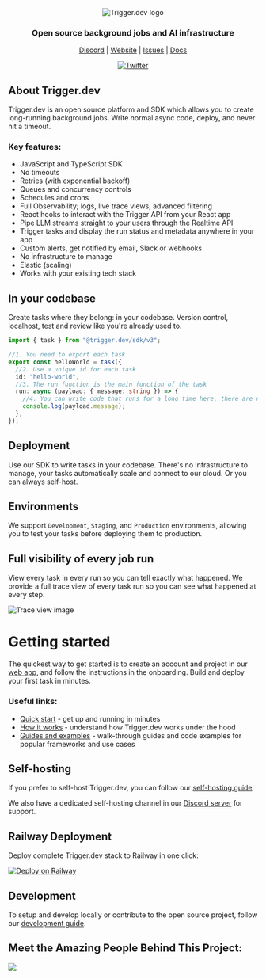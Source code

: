 <div align="center">
<picture>
  <source media="(prefers-color-scheme: dark)" srcset="https://imagedelivery.net/3TbraffuDZ4aEf8KWOmI_w/a45d1fa2-0ae8-4a39-4409-f4f934bfae00/public">
  <source media="(prefers-color-scheme: light)" srcset="https://imagedelivery.net/3TbraffuDZ4aEf8KWOmI_w/3f5ad4c1-c4c8-4277-b622-290e7f37bd00/public">
  <img alt="Trigger.dev logo" src="https://imagedelivery.net/3TbraffuDZ4aEf8KWOmI_w/a45d1fa2-0ae8-4a39-4409-f4f934bfae00/public">
</picture>
  
### Open source background jobs and AI infrastructure

[Discord](https://trigger.dev/discord) | [Website](https://trigger.dev) | [Issues](https://github.com/triggerdotdev/trigger.dev/issues) | [Docs](https://trigger.dev/docs)

[![Twitter](https://img.shields.io/twitter/url/https/twitter.com/triggerdotdev.svg?style=social&label=Follow%20%40trigger.dev)](https://twitter.com/triggerdotdev)

</div>

## About Trigger.dev

Trigger.dev is an open source platform and SDK which allows you to create long-running background jobs. Write normal async code, deploy, and never hit a timeout.

### Key features:

- JavaScript and TypeScript SDK
- No timeouts
- Retries (with exponential backoff)
- Queues and concurrency controls
- Schedules and crons
- Full Observability; logs, live trace views, advanced filtering
- React hooks to interact with the Trigger API from your React app
- Pipe LLM streams straight to your users through the Realtime API
- Trigger tasks and display the run status and metadata anywhere in your app
- Custom alerts, get notified by email, Slack or webhooks
- No infrastructure to manage
- Elastic (scaling)
- Works with your existing tech stack

## In your codebase

Create tasks where they belong: in your codebase. Version control, localhost, test and review like you're already used to.

```ts
import { task } from "@trigger.dev/sdk/v3";

//1. You need to export each task
export const helloWorld = task({
  //2. Use a unique id for each task
  id: "hello-world",
  //3. The run function is the main function of the task
  run: async (payload: { message: string }) => {
    //4. You can write code that runs for a long time here, there are no timeouts
    console.log(payload.message);
  },
});
```

## Deployment

Use our SDK to write tasks in your codebase. There's no infrastructure to manage, your tasks automatically scale and connect to our cloud. Or you can always self-host.

## Environments

We support `Development`, `Staging`, and `Production` environments, allowing you to test your tasks before deploying them to production.

## Full visibility of every job run

View every task in every run so you can tell exactly what happened. We provide a full trace view of every task run so you can see what happened at every step.

![Trace view image](https://imagedelivery.net/3TbraffuDZ4aEf8KWOmI_w/7c1b347f-004c-4482-38a7-3f6fa9c00d00/public)

# Getting started

The quickest way to get started is to create an account and project in our [web app](https://cloud.trigger.dev), and follow the instructions in the onboarding. Build and deploy your first task in minutes.

### Useful links:

- [Quick start](https://trigger.dev/docs/quick-start) - get up and running in minutes
- [How it works](https://trigger.dev/docs/v3/how-it-works) - understand how Trigger.dev works under the hood
- [Guides and examples](https://trigger.dev/docs/guides/introduction) - walk-through guides and code examples for popular frameworks and use cases

## Self-hosting

If you prefer to self-host Trigger.dev, you can follow our [self-hosting guide](https://trigger.dev/docs/v3/open-source-self-hosting#overview).

We also have a dedicated self-hosting channel in our [Discord server](https://trigger.dev/discord) for support.

## Railway Deployment

Deploy complete Trigger.dev stack to Railway in one click:

[![Deploy on Railway](https://railway.com/button.svg)](https://railway.com/deploy/c91Aj8?referralCode=CG2P3Y&utm_medium=integration&utm_source=template&utm_campaign=generic)

## Development

To setup and develop locally or contribute to the open source project, follow our [development guide](./CONTRIBUTING.md).

## Meet the Amazing People Behind This Project:

<a href="https://github.com/triggerdotdev/trigger.dev/graphs/contributors">
  <img src="https://contrib.rocks/image?repo=triggerdotdev/trigger.dev" />
</a>
